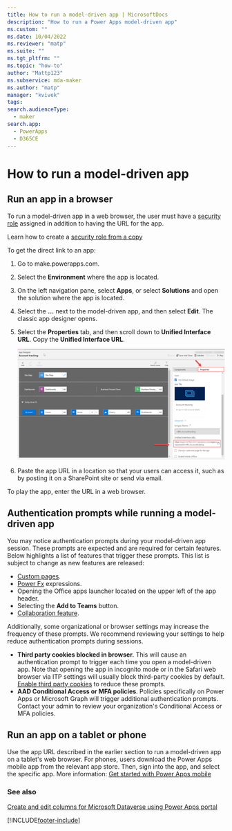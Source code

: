 ```yaml
---
title: How to run a model-driven app | MicrosoftDocs
description: "How to run a Power Apps model-driven app"
ms.custom: ""
ms.date: 10/04/2022
ms.reviewer: "matp"
ms.suite: ""
ms.tgt_pltfrm: ""
ms.topic: "how-to"
author: "Mattp123"
ms.subservice: mda-maker
ms.author: "matp"
manager: "kvivek"
tags: 
search.audienceType: 
  - maker
search.app: 
  - PowerApps
  - D365CE
---
```

# How to run a model-driven app

## Run an app in a browser

To run a model-driven app in a web browser, the user must have a [security role](../model-driven-apps/model-driven-app-glossary.md#security-role) assigned in addition to having the URL for the app.

Learn how to create a [security role from a copy](../model-driven-apps/share-model-driven-app.md#copy-a-security-role-to-create-a-new-one)

To get the direct link to an app:

1. Go to make.powerapps.com.
1. Select  the **Environment** where the app is located.
1. On the left navigation pane, select **Apps**, or select **Solutions** and open the solution where the app is located.
1. Select the **...** next to the model-driven app, and then select **Edit**. The classic app designer opens.
1. Select the **Properties** tab, and then scroll down to **Unified Interface URL**. Copy the **Unified Interface URL**.

   !["Acquiring the link for a model-driven app"](media/unified-interface-url.png "Acquiring the link for a model-driven app")
1. Paste the app URL in a location so that your users can access it, such as by posting it on a SharePoint site or send via email.

To play the app, enter the URL in a web browser.

## Authentication prompts while running a model-driven app

You may notice authentication prompts during your model-driven app session. These prompts are expected and are required for certain features. Below highlights a list of features that trigger these prompts. This list is subject to change as new features are released: 

- [Custom pages](model-app-page-overview.md).
- [Power Fx](commanding-use-powerfx.md) expressions.
- Opening the Office apps launcher located on the upper left of the app header.
- Selecting the **Add to Teams** button.
- [Collaboration feature](../../user/collaboration.md).

Additionally, some organizational or browser settings may increase the frequency of these prompts. We recommend reviewing your settings to help reduce authentication prompts during sessions.

- **Third party cookies blocked in browser.** This will cause an authentication prompt to trigger each time you open a model-driven app. Note that opening the app in incognito mode or in the Safari web browser via ITP settings will usually block third-party cookies by default. [Enable third party cookies](../../troubleshooting-startup-issues.md) to reduce these prompts.
- **AAD Conditional Access or MFA policies**. Policies specifically on Power Apps or Microsoft Graph will trigger additional authentication prompts. Contact your admin to review  your organization's Conditional Access or MFA policies.

## Run an app on a tablet or phone

Use the app URL described in the earlier section to run a model-driven app on a tablet's web browser. For phones, users download the Power Apps mobile app from the relevant app store. Then, sign into the app, and select the specific app. More information: [Get started with Power Apps mobile](../../mobile/run-powerapps-on-mobile.md)

### See also

[Create and edit columns for Microsoft Dataverse using Power Apps portal](../data-platform/create-edit-field-portal.md)

[!INCLUDE[footer-include](../../includes/footer-banner.md)]
